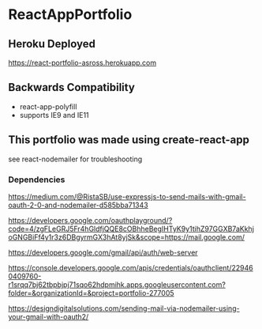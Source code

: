 # ReactAppPortfolio

## Heroku Deployed
https://react-portfolio-asross.herokuapp.com

## Backwards Compatibility
- react-app-polyfill
- supports IE9 and IE11

## This portfolio was made using create-react-app
see react-nodemailer for troubleshooting

### Dependencies
https://medium.com/@RistaSB/use-expressjs-to-send-mails-with-gmail-oauth-2-0-and-nodemailer-d585bba71343

https://developers.google.com/oauthplayground/?code=4/zgFLeGRJ5Fr4hGldfjQQE8cOBhheBegIHTyK9y1tihZ97GGXB7aKkhjoGNGBiFf4y1r3z6DBgyrmGX3hAt8yjSk&scope=https://mail.google.com/

https://developers.google.com/gmail/api/auth/web-server

https://console.developers.google.com/apis/credentials/oauthclient/229460409760-r1srqq7bj62tbpbjpj71sqo62hdpmihk.apps.googleusercontent.com?folder=&organizationId=&project=portfolio-277005

https://designdigitalsolutions.com/sending-mail-via-nodemailer-using-your-gmail-with-oauth2/